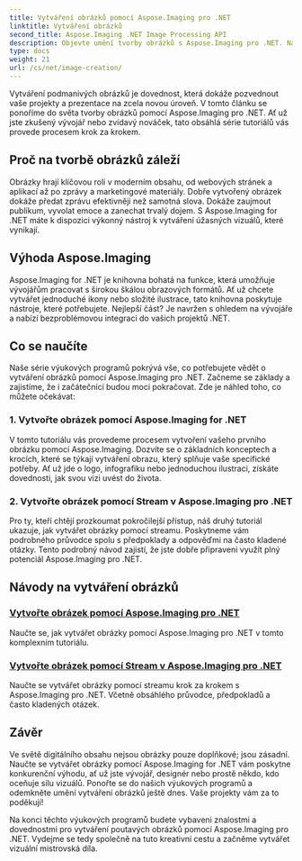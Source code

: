 ```yaml
---
title: Vytváření obrázků pomocí Aspose.Imaging pro .NET
linktitle: Vytváření obrázků
second_title: Aspose.Imaging .NET Image Processing API
description: Objevte umění tvorby obrázků s Aspose.Imaging pro .NET. Naučte se vytvářet úžasné vizuální prvky v této rozsáhlé sérii výukových programů.
type: docs
weight: 21
url: /cs/net/image-creation/
---
```


Vytváření podmanivých obrázků je dovednost, která dokáže pozvednout vaše projekty a prezentace na zcela novou úroveň. V tomto článku se ponoříme do světa tvorby obrázků pomocí Aspose.Imaging pro .NET. Ať už jste zkušený vývojář nebo zvídavý nováček, tato obsáhlá série tutoriálů vás provede procesem krok za krokem.

## Proč na tvorbě obrázků záleží

Obrázky hrají klíčovou roli v moderním obsahu, od webových stránek a aplikací až po zprávy a marketingové materiály. Dobře vytvořený obrázek dokáže předat zprávu efektivněji než samotná slova. Dokáže zaujmout publikum, vyvolat emoce a zanechat trvalý dojem. S Aspose.Imaging for .NET máte k dispozici výkonný nástroj k vytváření úžasných vizuálů, které vynikají.

## Výhoda Aspose.Imaging

Aspose.Imaging for .NET je knihovna bohatá na funkce, která umožňuje vývojářům pracovat s širokou škálou obrazových formátů. Ať už chcete vytvářet jednoduché ikony nebo složité ilustrace, tato knihovna poskytuje nástroje, které potřebujete. Nejlepší část? Je navržen s ohledem na vývojáře a nabízí bezproblémovou integraci do vašich projektů .NET.

## Co se naučíte

Naše série výukových programů pokrývá vše, co potřebujete vědět o vytváření obrázků pomocí Aspose.Imaging pro .NET. Začneme se základy a zajistíme, že i začátečníci budou moci pokračovat. Zde je náhled toho, co můžete očekávat:

### 1. Vytvořte obrázek pomocí Aspose.Imaging for .NET
   V tomto tutoriálu vás provedeme procesem vytvoření vašeho prvního obrázku pomocí Aspose.Imaging. Dozvíte se o základních konceptech a krocích, které se týkají vytváření obrazu, který splňuje vaše specifické potřeby. Ať už jde o logo, infografiku nebo jednoduchou ilustraci, získáte dovednosti, jak svou vizi uvést do života.

### 2. Vytvořte obrázek pomocí Stream v Aspose.Imaging pro .NET
   Pro ty, kteří chtějí prozkoumat pokročilejší přístup, náš druhý tutoriál ukazuje, jak vytvářet obrázky pomocí streamu. Poskytneme vám podrobného průvodce spolu s předpoklady a odpověďmi na často kladené otázky. Tento podrobný návod zajistí, že jste dobře připraveni využít plný potenciál Aspose.Imaging pro .NET.

## Návody na vytváření obrázků
### [Vytvořte obrázek pomocí Aspose.Imaging pro .NET](./create-an-image/)
Naučte se, jak vytvářet obrázky pomocí Aspose.Imaging pro .NET v tomto komplexním tutoriálu.
### [Vytvořte obrázek pomocí Stream v Aspose.Imaging pro .NET](./create-image-using-stream/)
Naučte se vytvářet obrázky pomocí streamu krok za krokem s Aspose.Imaging pro .NET. Včetně obsáhlého průvodce, předpokladů a často kladených otázek.

## Závěr

Ve světě digitálního obsahu nejsou obrázky pouze doplňkové; jsou zásadní. Naučte se vytvářet obrázky pomocí Aspose.Imaging for .NET vám poskytne konkurenční výhodu, ať už jste vývojář, designér nebo prostě někdo, kdo oceňuje sílu vizuálů. Ponořte se do našich výukových programů a odemkněte umění vytváření obrázků ještě dnes. Vaše projekty vám za to poděkují!

Na konci těchto výukových programů budete vybaveni znalostmi a dovednostmi pro vytváření poutavých obrázků pomocí Aspose.Imaging pro .NET. Vydejme se tedy společně na tuto kreativní cestu a začněme vytvářet vizuální mistrovská díla.
